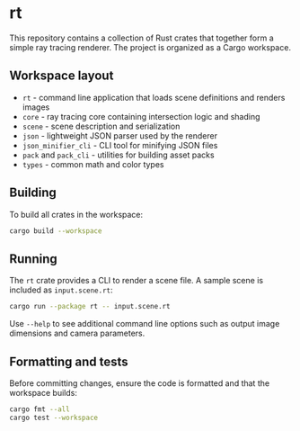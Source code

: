 # rt

This repository contains a collection of Rust crates that together form a simple ray tracing renderer. The project is organized as a Cargo workspace.

## Workspace layout
- `rt` - command line application that loads scene definitions and renders images
- `core` - ray tracing core containing intersection logic and shading
- `scene` - scene description and serialization
- `json` - lightweight JSON parser used by the renderer
- `json_minifier_cli` - CLI tool for minifying JSON files
- `pack` and `pack_cli` - utilities for building asset packs
- `types` - common math and color types

## Building

To build all crates in the workspace:

```sh
cargo build --workspace
```

## Running

The `rt` crate provides a CLI to render a scene file. A sample scene is included as `input.scene.rt`:

```sh
cargo run --package rt -- input.scene.rt
```

Use `--help` to see additional command line options such as output image dimensions and camera parameters.

## Formatting and tests

Before committing changes, ensure the code is formatted and that the workspace builds:

```sh
cargo fmt --all
cargo test --workspace
```
